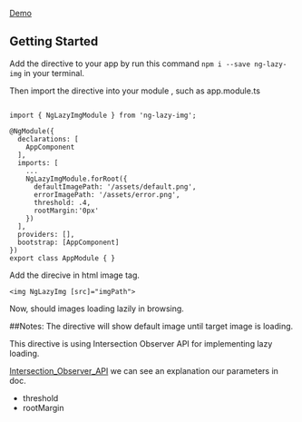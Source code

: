[Demo](https://ng-lazy-img.firebaseapp.com/)

## Getting Started
Add the directive to your app by run this command `npm i --save ng-lazy-img` in your terminal.

Then import the directive into your module , such as app.module.ts
```

import { NgLazyImgModule } from 'ng-lazy-img';

@NgModule({
  declarations: [
    AppComponent
  ],
  imports: [ 
    ...
    NgLazyImgModule.forRoot({
      defaultImagePath: '/assets/default.png',
      errorImagePath: '/assets/error.png',
      threshold: .4,
      rootMargin:'0px'
    })
  ],
  providers: [],
  bootstrap: [AppComponent]
})
export class AppModule { }

```


Add the direcive in html image tag.

``` <img NgLazyImg [src]="imgPath"> ```


Now, should images loading lazily in browsing.


##Notes:
The directive  will show default image until target image is loading.

This directive is using Intersection Observer API for implementing lazy loading. 

[Intersection_Observer_API](https://developer.mozilla.org/en-US/docs/Web/API/Intersection_Observer_API)
we can see an explanation our parameters in doc.
- threshold 
- rootMargin
